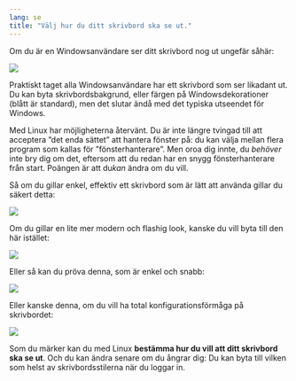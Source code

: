```yaml
---
lang: se
title: "Välj hur du ditt skrivbord ska se ut."
---
```


Om du är en Windowsanvändare ser ditt skrivbord nog ut ungefär såhär:

<img src="Images/windows_vista.jpg" />

Praktiskt taget alla Windowsanvändare har ett skrivbord som ser likadant ut. Du kan byta skrivbordsbakgrund, eller färgen på Windowsdekorationer (blått är standard), men det slutar ändå med det typiska utseendet för Windows.

Med Linux har möjligheterna återvänt. Du är inte längre tvingad till att acceptera ”det enda sättet” att hantera  fönster på: du kan välja mellan flera program som kallas för ”fönsterhanterare”. Men oroa dig innte, du <i>behöver</i> inte bry dig om det, eftersom att du redan har en snygg fönsterhanterare från start. Poängen är att du<i>kan</i> ändra om du vill.

Så om du gillar enkel, effektiv ett skrivbord som är lätt att använda gillar du säkert detta:

<img src="Images/ubuntu.jpg"/>

Om du gillar en lite mer modern och flashig look, kanske du vill byta till den här istället:

<img src="Images/kde.png" />

Eller så kan du pröva denna, som är enkel och snabb:

<img src="Images/xfce.jpg" />

Eller kanske denna, om du vill ha total konfigurationsförmåga på skrivbordet:

<img src="Images/wm.jpg" />

Som du märker kan du med Linux <b>bestämma hur du vill att ditt skrivbord ska se ut</b>. Och du kan ändra senare om du ångrar dig: Du kan byta till vilken som helst av skrivbordsstilerna när du loggar in.




